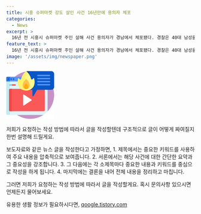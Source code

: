 ```yaml
---
title: 시흥 슈퍼마켓 강도 살인 사건 16년만에 용의자 체포
categories:
  - News
excerpt: >
  16년 전 시흥시 슈퍼마켓 주인 살해 사건 용의자가 경남에서 체포됐다. 경찰은 40대 남성을 살인 등 혐의로 체포했다고 밝혔으며, 이 사건으로 미제사건으로 남아있던 사건이 해결되었다.
feature_text: >
  16년 전 시흥시 슈퍼마켓 주인 살해 사건 용의자가 경남에서 체포됐다. 경찰은 40대 남성을 살인 등 혐의로 체포했다고 밝혔으며, 이 사건으로 미제사건으로 남아있던 사건이 해결되었다.
image: '/assets/img/newspaper.png'
---
```


<p><img src="/assets/img/news.png" alt="rentncar 속보" /></p>

<p>저희가 요청하는 작성 방법에 따라서 글을 작성할텐데 구조적으로 글이 어떻게 짜여질지 한번 설명해 드릴게요.</p>

<p>보도자료와 같은 뉴스 글을 작성한다고 가정하면, 
1. 제목에서는 중요한 키워드를 사용하여 주요 내용을 압축적으로 보여줍니다.
2. 서론에서는 해당 사건에 대한 간단한 요약과 그 중요성을 강조합니다.
3. 그 다음에는 각 소제목마다 중요한 내용과 키워드를 중심으로 작성을 하게 됩니다. 
4. 마지막에는 결론을 내어 전체 내용을 정리하고 마칩니다.</p>

<p>그러면 저희가 요청하는 작성 방법에 따라서 글을 작성할게요. 혹시 문의사항 있으시면 언제든지 물어보세요.</p>
유용한 생활 정보가 필요하시다면, <a href="https://qoogle.tistory.com" rel="dofollow">qoogle.tistory.com</a>


